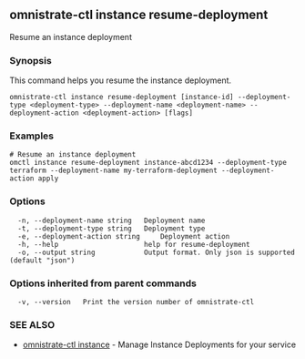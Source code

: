 ## omnistrate-ctl instance resume-deployment

Resume an instance deployment

### Synopsis

This command helps you resume the instance deployment.

```
omnistrate-ctl instance resume-deployment [instance-id] --deployment-type <deployment-type> --deployment-name <deployment-name> --deployment-action <deployment-action> [flags]
```

### Examples

```
# Resume an instance deployment
omctl instance resume-deployment instance-abcd1234 --deployment-type terraform --deployment-name my-terraform-deployment --deployment-action apply
```

### Options

```
  -n, --deployment-name string   Deployment name
  -t, --deployment-type string   Deployment type
  -e, --deployment-action string     Deployment action
  -h, --help                     help for resume-deployment
  -o, --output string            Output format. Only json is supported (default "json")
```

### Options inherited from parent commands

```
  -v, --version   Print the version number of omnistrate-ctl
```

### SEE ALSO

- [omnistrate-ctl instance](omnistrate-ctl_instance.md) - Manage Instance Deployments for your service
